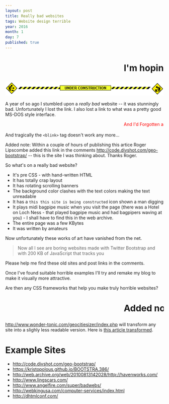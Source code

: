 ```yaml
---
layout: post
title: Really bad websites
tags: Website design terrible
year: 2016
month: 1
day: 7
published: true
---
```


# <marquee> I'm hoping somebody can help me here.</marquee>

<img src='/images/construction.gif'/>

A year of so ago I stumbled upon a *really bad* website -- it was 
stunningly bad. Unfortunately I lost the link. I also lost a link to
what was a pretty good MS-DOS style interface.

<marquee><font color="red">And I'd Forgotten about the
&lt;marquee> tag</font></marquee>

And tragically the `<blink>` tag doesn't work any more...

Added note: Within a couple of hours of publishing this
artice Roger Lipscombe added this link in the comments
http://code.divshot.com/geo-bootstrap/ -- this is the site I was thinking
about. Thanks Roger.

So what's on a really bad website?

+ It's pre CSS - with hand-written HTML
+ It has totally crap layout
+ It has rotating scrolling banners
+ The background color clashes with the text colors making the text unreadable
+ It has a `this this site is being constructed` icon shown a man digging
+ It plays midi bagpipe music when you visit the page (there was a Hotel on Loch Ness - that played bagpipe music and had bagpipers waving at you) - I shall have to find this in the web archive.
+ The entire page was a few KBytes
+ It was written by amateurs

Now unfortunately these works of art have vanished from the net.

> Now all I see are boring websites made with Twitter Bootstrap and with 200 KB of JavaScript that tracks you


Please help me find these old sites and post links in the comments.

Once I've found suitable horrible examples I'll try and remake my blog
to make it visually more attractive.

Are then any CSS frameworks that help you make truly horrible websites?

# <marquee>Added notes</marquee>

http://www.wonder-tonic.com/geocitiesizer/index.php
will transform any site into
a slighly less readable version. 
Here is [this article transformed](http://www.wonder-tonic.com/geocitiesizer/content.php?theme=3&music=8&url=joearms.github.io/2016/01/07/really-bad-websites.html).

# Example Sites

+ http://code.divshot.com/geo-bootstrap/
+ https://kristopolous.github.io/BOOTSTRA.386/
+ http://web.archive.org/web/20100813142028/http://havenworks.com/
+ http://www.lingscars.com/
+ http://www.angelfire.com/super/badwebs/
+ http://webkingusa.com/computer-services/index.html
+ http://dhtmlconf.com/
